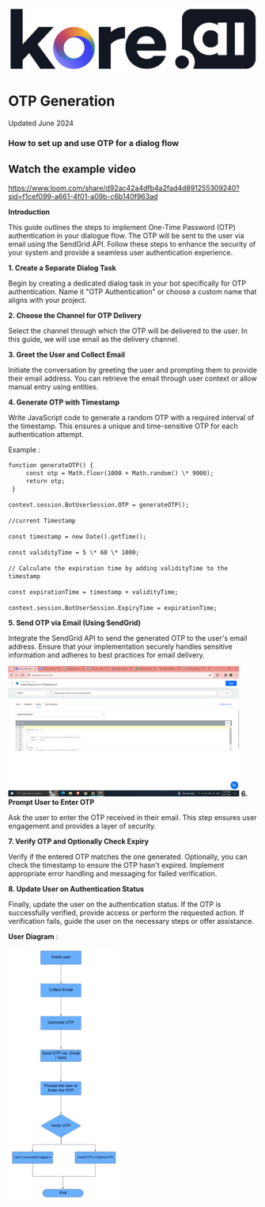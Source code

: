 ![kore logo](../assets/kore-logo.png)

# OTP Generation 
Updated June 2024

### How to set up and use OTP for a dialog flow

## Watch the example video
https://www.loom.com/share/d92ac42a4dfb4a2fad4d891255309240?sid=f1cef099-a661-4f01-a09b-c6b140f963ad

 **Introduction**

 This guide outlines the steps to implement One-Time Password (OTP)
 authentication in your dialogue flow. The OTP will be sent to the user
 via email using the SendGrid API. Follow these steps to enhance the
 security of your system and provide a seamless user authentication
 experience.

 **1. Create a Separate Dialog Task**

 Begin by creating a dedicated dialog task in your bot specifically for
 OTP authentication. Name it \"OTP Authentication\" or choose a custom
 name that aligns with your project.

 **2. Choose the Channel for OTP Delivery**

 Select the channel through which the OTP will be delivered to the
 user. In this guide, we will use email as the delivery channel.

 **3. Greet the User and Collect Email**

Initiate the conversation by greeting the user and prompting them to
provide their email address. You can retrieve the email through user
context or allow manual entry using entities.

 **4. Generate OTP with Timestamp**

 Write JavaScript code to generate a random OTP with a required
 interval of the timestamp. This ensures a unique and time-sensitive
 OTP for each authentication attempt.

 Example :
```
function generateOTP() {
     const otp = Math.floor(1000 + Math.random() \* 9000);
     return otp;
 }

context.session.BotUserSession.OTP = generateOTP();

//current Timestamp

const timestamp = new Date().getTime();

const validityTime = 5 \* 60 \* 1000;

// Calculate the expiration time by adding validityTime to the
timestamp

const expirationTime = timestamp + validityTime;

context.session.BotUserSession.ExpiryTime = expirationTime;
```
**5. Send OTP via Email (Using SendGrid)**

Integrate the SendGrid API to send the generated OTP to the user\'s
email address. Ensure that your implementation securely handles
sensitive information and adheres to best practices for email
delivery.

![](images/image3.png)
**6. Prompt User to Enter OTP**

Ask the user to enter the OTP received in their email. This step ensures
user engagement and provides a layer of security.

**7. Verify OTP and Optionally Check Expiry**

Verify if the entered OTP matches the one generated. Optionally, you can
check the timestamp to ensure the OTP hasn\'t expired. Implement
appropriate error handling and messaging for failed verification.

**8. Update User on Authentication Status**

Finally, update the user on the authentication status. If the OTP is
successfully verified, provide access or perform the requested action.
If verification fails, guide the user on the necessary steps or offer
assistance.

**User Diagram** :

![](images/image2.png)

